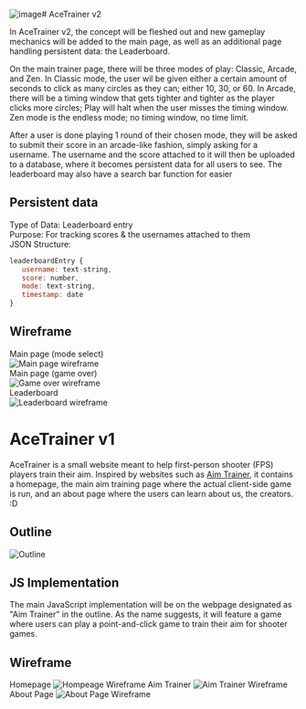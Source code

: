 ![image](https://github.com/user-attachments/assets/76cf2167-61e7-4f20-85b0-9fc3d84d94a4)# AceTrainer v2

In AceTrainer v2, the concept will be fleshed out and new gameplay mechanics will be added to the main page, as well as an additional page handling persistent data: the Leaderboard. 

On the main trainer page, there will be three modes of play: Classic, Arcade, and Zen. In Classic mode, the user wil be given either a certain amount of seconds to click as many circles as they can; either 10, 30, or 60. In Arcade, there will be a timing window that gets tighter and tighter as the player clicks more circles; Play will halt when the user misses the timing window. Zen mode is the endless mode; no timing window, no time limit.

After a user is done playing 1 round of their chosen mode, they will be asked to submit their score in an arcade-like fashion, simply asking for a username. The username and the score attached to it will then be uploaded to a database, where it becomes persistent data for all users to see. The leaderboard may also have a search bar function for easier 

## Persistent data

Type of Data: Leaderboard entry <br> 
Purpose: For tracking scores & the usernames attached to them<br> 
JSON Structure:<br> 
```js
leaderboardEntry {
   username: text-string,
   score: number,
   mode: text-string,
   timestamp: date
}
```

## Wireframe
Main page (mode select) <br>
![Main page wireframe](https://media.discordapp.net/attachments/1145631599329816676/1354452933084708955/modeSelect.png?ex=67e55817&is=67e40697&hm=d71e633442f965bcfb2a61ef916e18b8bb812d10712879ad4a7ab78870af8026&=&format=webp&quality=lossless&width=1423&height=800) <br>
Main page (game over) <br>
![Game over wireframe](https://media.discordapp.net/attachments/1145631599329816676/1354450699479547935/gameOver.png?ex=67e55603&is=67e40483&hm=86843b2bf108974b2fddf9c81f635f4b60cc540165144224dab34a7a336e5512&=&format=webp&quality=lossless&width=1423&height=800) <br>
Leaderboard <br>
![Leaderboard wireframe](https://media.discordapp.net/attachments/1145631599329816676/1354450699806576810/leaderboard.png?ex=67e55603&is=67e40483&hm=bf7a7054a31d10790644db695332bc1737908629f33e5aacf96e44f388aadf57&=&format=webp&quality=lossless&width=1423&height=800) <br>

# AceTrainer v1

AceTrainer is a small website meant to help first-person shooter (FPS) players train their aim. Inspired by websites such as [Aim Trainer](aimtrainer.io), it contains a homepage, the main aim training page where the actual client-side game is run, and an about page where the users can learn about us, the creators. :D

## Outline

![Outline](https://cdn.glitch.global/a9413874-f915-45a1-b999-184de4854695/Homepage.png?v=1731943452807)


## JS Implementation

The main JavaScript implementation will be on the webpage designated as "Aim Trainer" in the outline. As the name suggests, it will feature a game where users can play a point-and-click game to train their aim for shooter games.

## Wireframe
Homepage 
![Hompeage Wireframe](https://cdn.glitch.global/a9413874-f915-45a1-b999-184de4854695/homepagewireframe.png?v=1734624045670)
Aim Trainer 
![Aim Trainer Wireframe](https://cdn.glitch.global/a9413874-f915-45a1-b999-184de4854695/aimtrainerwireframe.png?v=1734624631551)
About Page
![About Page Wireframe](https://cdn.glitch.global/a9413874-f915-45a1-b999-184de4854695/aboutwireframe.png?v=1734624637725)


